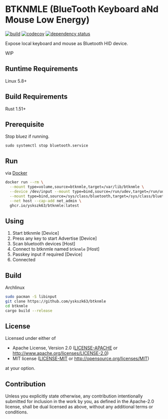 BTKNMLE (BlueTooth Keyboard aNd Mouse Low Energy)
=================================================

[![build](https://github.com/yskszk63/btknmle/workflows/build/badge.svg)](https://github.com/yskszk63/btknmle/actions)
[![codecov](https://codecov.io/gh/yskszk63/btknmle/branch/master/graph/badge.svg)](https://codecov.io/gh/yskszk63/btknmle)
[![dependency status](https://deps.rs/repo/github/yskszk63/btknmle/status.svg)](https://deps.rs/repo/github/yskszk63/btknmle)

Expose local keyboard and mouse as Bluetooth HID device.

WIP

Runtime Requirements
--------------------

Linux 5.8+

Build Requirements
------------------

Rust 1.51+

Prerequisite
------------

Stop bluez if running.

```
sudo systemctl stop bluetooth.service
```

Run
---

via [Docker](https://github.com/yskszk63/btknmle/pkgs/container/btknmle)

```bash
docker run --rm \
  --mount type=volume,source=btknmle,target=/var/lib/btknmle \
  --device /dev/input --mount type=bind,source=/run/udev,target=/run/udev,readonly \
  --mount type=bind,source=/sys/class/bluetooth,target=/sys/class/bluetooth,readonly \
  --net host --cap-add net_admin \
  ghcr.io/yskszk63/btknmle:latest
```

Using
-----

1. Start btknmle [Device]
2. Press any key to start Advertise [Device]
3. Scan bluetooth devices [Host]
4. Connect to btknmle named `btknmle` [Host]
5. Passkey input if required [Device]
6. Connected

Build
-----

Archlinux

```bash
sudo pacman -S libinput
git clone https://github.com/yskszk63/btknmle
cd btknmle
cargo build --release
```

## License

Licensed under either of

 * Apache License, Version 2.0
   ([LICENSE-APACHE](LICENSE-APACHE) or http://www.apache.org/licenses/LICENSE-2.0)
 * MIT license
   ([LICENSE-MIT](LICENSE-MIT) or http://opensource.org/licenses/MIT)

at your option.

## Contribution

Unless you explicitly state otherwise, any contribution intentionally submitted
for inclusion in the work by you, as defined in the Apache-2.0 license, shall be
dual licensed as above, without any additional terms or conditions.
